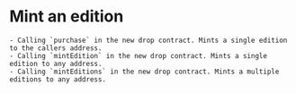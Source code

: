 # Mint an edition
    - Calling `purchase` in the new drop contract. Mints a single edition to the callers address.
    - Calling `mintEdition` in the new drop contract. Mints a single edition to any address.
    - Calling `mintEditions` in the new drop contract. Mints a multiple editions to any address.

